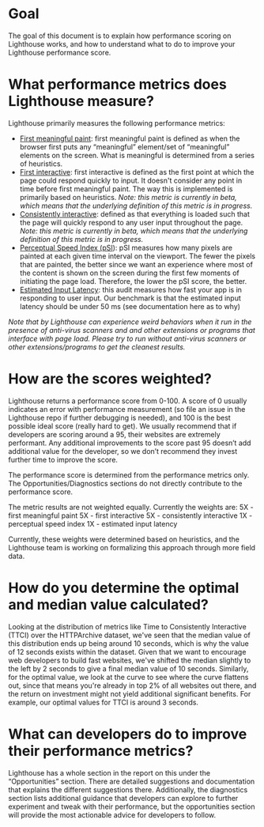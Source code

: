 # Goal

The goal of this document is to explain how performance scoring on Lighthouse works, and how to understand what to do to improve your Lighthouse performance score. 

# What performance metrics does Lighthouse measure?

Lighthouse primarily measures the following performance metrics: 

- [First meaningful paint](https://developers.google.com/web/tools/lighthouse/audits/first-meaningful-paint): first meaningful paint is defined as when the browser first puts any “meaningful” element/set of “meaningful” elements  on the screen. What is meaningful is determined from a series of heuristics. 
- [First interactive](https://developers.google.com/web/tools/lighthouse/audits/first-interactive): first interactive is defined as the first point at which the page could respond quickly to input. It doesn't consider any point in time before first meaningful paint. The way this is implemented is primarily based on heuristics. 
*Note: this metric is currently in beta, which means that the underlying definition of this metric is in progress.*
- [Consistently interactive](https://developers.google.com/web/tools/lighthouse/audits/consistently-interactive): defined as that everything is loaded such that the page will quickly respond to any user input throughout the page. 
*Note: this metric is currently in beta, which means that the underlying definition of this metric is in progress.*
- [Perceptual Speed Index (pSI](https://developers.google.com/web/tools/lighthouse/audits/speed-index)): pSI measures how many pixels are painted at each given time interval on the viewport. The fewer the pixels that are painted, the better since we want an experience where most of the content is shown on the screen during the first few moments of initiating the page load. Therefore, the lower the pSI score, the better. 
- [Estimated Input Latency](https://developers.google.com/web/tools/lighthouse/audits/estimated-input-latency):  this audit measures how fast your app is in responding to user input. Our benchmark is that the estimated input latency should be under 50 ms (see documentation here as to why)

*Note that by Lighthouse can experience weird behaviors when it run in the presence of anti-virus scanners and and other extensions or programs that interface with page load. Please try to run without  anti-virus scanners or other extensions/programs to get the cleanest results.*

# How are the scores weighted?
Lighthouse returns a performance score from 0-100. A score of 0 usually indicates an error with performance measurement (so file an issue in the Lighthouse repo if further debugging is needed), and 100 is the best possible ideal score (really hard to get). 
We usually recommend that if developers are scoring around a 95, their websites are extremely performant. Any additional improvements to the score past 95 doesn’t add additional value for the developer, so we don’t recommend they invest further time to improve the score. 

The performance score is determined from the performance metrics only. The Opportunities/Diagnostics sections do not directly contribute to the performance score.

The metric results are not weighted equally. Currently the weights are:
5X - first meaningful paint
5X - first interactive
5X - consistently interactive
1X - perceptual speed index
1X - estimated input latency

Currently, these weights were determined based on heuristics, and the Lighthouse team is working on formalizing this approach through more field data.  

# How do you determine the optimal and median value calculated?
Looking at the distribution of metrics like Time to Consistently Interactive (TTCI) over the HTTPArchive dataset, we've seen that the median value of this distribution ends up being around 10 seconds, which is why the value of 12 seconds exists within the dataset. Given that we want to encourage web developers to build fast websites, we've shifted the median slightly to the left by 2 seconds to give a final median value of 10 seconds. Similarly, for the optimal value, we look at the curve to see where the curve flattens out, since that means you're already in top 2% of all websites out there, and the return on investment might not yield additional significant benefits. For example, our optimal values for TTCI is around 3 seconds. 


# What can developers do to improve their performance metrics?
Lighthouse has a whole section in the report on this under the “Opportunities” section. There are detailed suggestions and documentation that explains the different suggestions there. Additionally, the diagnostics section lists additional guidance that developers can explore to further experiment and tweak with their performance, but the opportunities section will provide the most actionable advice for developers to follow. 
